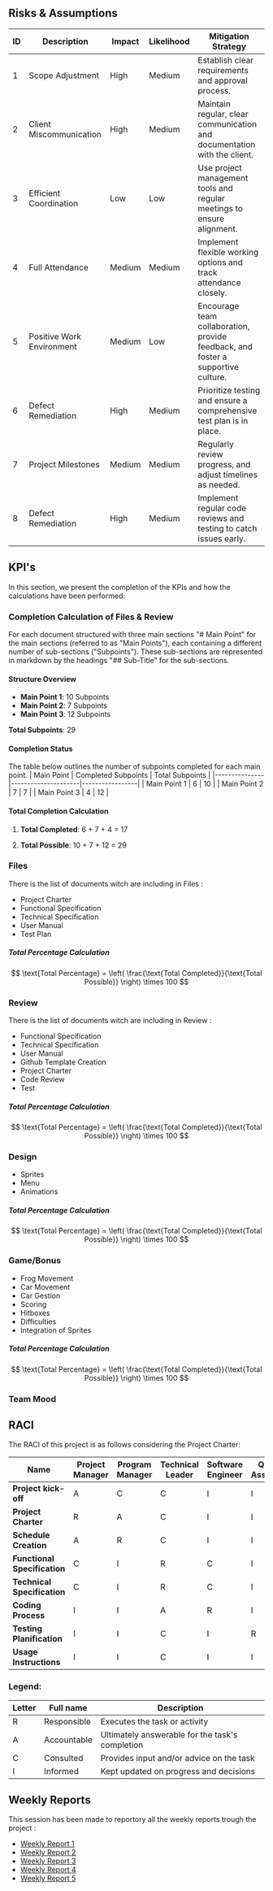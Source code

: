 ## Risks & Assumptions

| ID | Description              | Impact | Likelihood | Mitigation Strategy                           |
|----|--------------------------|--------|------------|-----------------------------------------------|
| 1  | Scope Adjustment          | High   | Medium     | Establish clear requirements and approval process. |
| 2  | Client Miscommunication   | High   | Medium     | Maintain regular, clear communication and documentation with the client. |
| 3  | Efficient Coordination    | Low    | Low        | Use project management tools and regular meetings to ensure alignment. |
| 4  | Full Attendance           | Medium | Medium     | Implement flexible working options and track attendance closely. |
| 5  | Positive Work Environment | Medium | Low        | Encourage team collaboration, provide feedback, and foster a supportive culture. |
| 6  | Defect Remediation        | High   | Medium     | Prioritize testing and ensure a comprehensive test plan is in place. |
| 7  | Project Milestones        | Medium | Medium     | Regularly review progress, and adjust timelines as needed. |
| 8  | Defect Remediation        | High   | Medium     | Implement regular code reviews and testing to catch issues early. |

## KPI's
In this section, we present the completion of the KPIs and how the calculations have been performed:

### Completion Calculation of Files & Review
For each document structured with three main sections "# Main Point" for the main sections (referred to as "Main Points"), each containing a different number of sub-sections ("Subpoints"). These sub-sections are represented in markdown by the headings "## Sub-Title" for the sub-sections.

#### Structure Overview
- **Main Point 1**: 10 Subpoints
- **Main Point 2**: 7 Subpoints
- **Main Point 3**: 12 Subpoints

**Total Subpoints**: 29

#### Completion Status
The table below outlines the number of subpoints completed for each main point.
| Main Point    | Completed Subpoints | Total Subpoints |
|---------------|---------------------|-----------------|
| Main Point 1  | 6                   | 10              |
| Main Point 2  | 7                   | 7               |
| Main Point 3  | 4                   | 12              |

#### Total Completion Calculation
1. **Total Completed**: 
  6 + 7 + 4 = 17

2. **Total Possible**: 
  10 + 7 + 12 = 29


### Files
There is the list of documents witch are including in Files :
- Project Charter
- Functional Specification
- Technical Specification
- User Manual
- Test Plan

##### Total Percentage Calculation
$$
\text{Total Percentage} = \left( \frac{\text{Total Completed}}{\text{Total Possible}} \right) \times 100
$$

### Review
There is the list of documents witch are including in Review :
- Functional Specification
- Technical Specification
- User Manual
- Github Template Creation
- Project Charter
- Code Review
- Test

##### Total Percentage Calculation
$$
\text{Total Percentage} = \left( \frac{\text{Total Completed}}{\text{Total Possible}} \right) \times 100
$$

### Design
  - Sprites
  - Menu
  - Animations

##### Total Percentage Calculation
$$
\text{Total Percentage} = \left( \frac{\text{Total Completed}}{\text{Total Possible}} \right) \times 100
$$

### Game/Bonus
  - Frog Movement
  - Car Movement
  - Car Gestion
  - Scoring
  - Hitboxes
  - Difficulties
  - Integration of Sprites

##### Total Percentage Calculation
$$
\text{Total Percentage} = \left( \frac{\text{Total Completed}}{\text{Total Possible}} \right) \times 100
$$

### Team Mood


## RACI

The RACI of this project is as follows considering the Project Charter:

| Name                     | Project Manager | Program Manager | Technical Leader | Software Engineer | Quality Assurance | Technical Writer | Client | Stakeholders |
| ------------------------- | --------------- | --------------- | ---------------- | ----------------- | ----------------- | ---------------- | ------ | ------------ |
| **Project kick-off**       | A               | C               | C                | I                 | I                 | I                | I      | I            |
| **Project Charter**        | R               | A               | C                | I                 | I                 | I                | C      | I            |
| **Schedule Creation**      | A               | R               | C                | I                 | I                 | I                | I      | I            |
| **Functional Specification**| C              | I               | R                | C                 | I                 | I                | I      | C            |
| **Technical Specification** | C              | I               | R                | C                 | I                 | I                | I      | C            |
| **Coding Process**         | I               | I               | A                | R                 | I                 | I                | I      | I            |
| **Testing Planification**  | I               | I               | C                | I                 | R                 | I                | I      | I            |
| **Usage Instructions**     | I               | I               | C                | I                 | I                 | R                | I      | I            |

### Legend:
| Letter | Full name   | Description                                      |
| ------ | ----------- | ------------------------------------------------ |
| R      | Responsible | Executes the task or activity                    |
| A      | Accountable | Ultimately answerable for the task's completion  |
| C      | Consulted   | Provides input and/or advice on the task         |
| I      | Informed    | Kept updated on progress and decisions           |

## Weekly Reports

This session has been made to reportory all the weekly reports trough the project :

- [Weekly Report 1](./weekly_reports/weekly_report_1.md)
- [Weekly Report 2](./weekly_reports/weekly_report_2.md)
- [Weekly Report 3](./weekly_reports/weekly_report_3.md)
- [Weekly Report 4](./weekly_reports/weekly_report_4.md)
- [Weekly Report 5](./weekly_reports/weekly_report_5.md)
